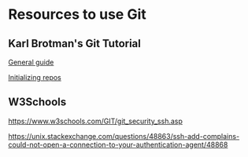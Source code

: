 # Resources to use Git

## Karl Brotman's Git Tutorial

[General guide](https://kbroman.org/github_tutorial/)

[Initializing repos](https://kbroman.org/github_tutorial/pages/init.html)

## W3Schools

https://www.w3schools.com/GIT/git_security_ssh.asp


https://unix.stackexchange.com/questions/48863/ssh-add-complains-could-not-open-a-connection-to-your-authentication-agent/48868
